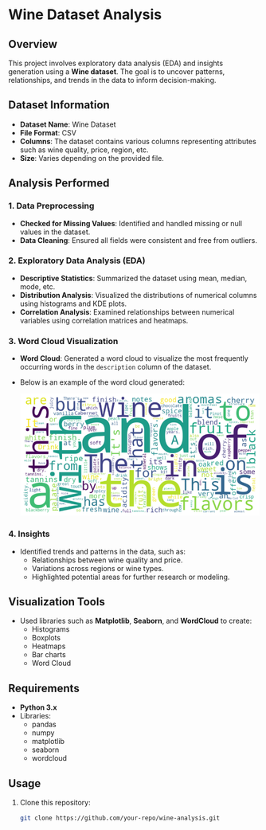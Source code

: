 # Wine Dataset Analysis

## Overview

This project involves exploratory data analysis (EDA) and insights generation using a **Wine dataset**. The goal is to uncover patterns, relationships, and trends in the data to inform decision-making.

## Dataset Information

- **Dataset Name**: Wine Dataset
- **File Format**: CSV
- **Columns**: The dataset contains various columns representing attributes such as wine quality, price, region, etc.
- **Size**: Varies depending on the provided file.

## Analysis Performed

### 1. Data Preprocessing
- **Checked for Missing Values**: Identified and handled missing or null values in the dataset.
- **Data Cleaning**: Ensured all fields were consistent and free from outliers.

### 2. Exploratory Data Analysis (EDA)
- **Descriptive Statistics**: Summarized the dataset using mean, median, mode, etc.
- **Distribution Analysis**: Visualized the distributions of numerical columns using histograms and KDE plots.
- **Correlation Analysis**: Examined relationships between numerical variables using correlation matrices and heatmaps.

### 3. Word Cloud Visualization
- **Word Cloud**: Generated a word cloud to visualize the most frequently occurring words in the `description` column of the dataset.
- Below is an example of the word cloud generated:
  
  ![Word Cloud](wordcloud.png)

### 4. Insights
- Identified trends and patterns in the data, such as:
  - Relationships between wine quality and price.
  - Variations across regions or wine types.
  - Highlighted potential areas for further research or modeling.

## Visualization Tools
- Used libraries such as **Matplotlib**, **Seaborn**, and **WordCloud** to create:
  - Histograms
  - Boxplots
  - Heatmaps
  - Bar charts
  - Word Cloud

## Requirements

- **Python 3.x**
- Libraries:
  - pandas
  - numpy
  - matplotlib
  - seaborn
  - wordcloud

## Usage

1. Clone this repository:
   ```bash
   git clone https://github.com/your-repo/wine-analysis.git
